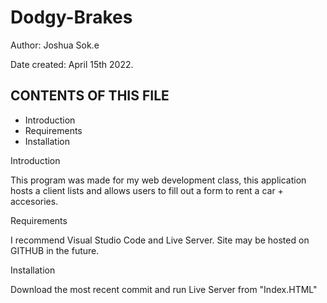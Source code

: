 # Dodgy-Brakes

Author: Joshua Sok.e

Date created: April 15th 2022. 

CONTENTS OF THIS FILE
---------------------

 * Introduction
 * Requirements
 * Installation


Introduction

This program was made for my web development class, this application hosts a client lists and allows users to fill out a form to rent a car + accesories. 

Requirements

I recommend Visual Studio Code and Live Server. Site may be hosted on GITHUB in the future. 

Installation

Download the most recent commit and run Live Server from "Index.HTML" 

